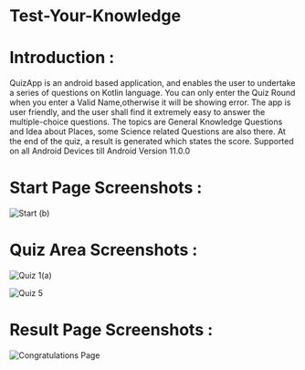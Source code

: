 # Test-Your-Knowledge

# Introduction : 
QuizApp is an android based application, and enables the user to undertake a series of questions on Kotlin language.
You can only enter the Quiz Round when you enter a Valid Name,otherwise it will be showing error.
The app is user friendly, and the user shall find it extremely easy to answer the multiple-choice questions.
The topics are General Knowledge Questions and Idea about Places, some Science related Questions are also there.
At the end of the quiz, a result is generated which states the score.
Supported on all Android Devices till Android Version 11.0.0

# Start Page Screenshots :
![Start (b)](https://user-images.githubusercontent.com/91545371/185746937-5f07657b-3cd3-4499-880b-411b9410c65b.jpg)

# Quiz Area Screenshots :
![Quiz 1(a)](https://user-images.githubusercontent.com/91545371/185746959-c648b428-a1f6-42fb-8089-372c90da3431.jpg)

![Quiz 5](https://user-images.githubusercontent.com/91545371/185746973-4ecaccfc-51a0-410d-8cdb-a05af91b1308.jpg)

# Result Page Screenshots :
![Congratulations Page](https://user-images.githubusercontent.com/91545371/185747050-46dd4dc3-4f15-488c-9246-88071a495b88.jpg)

